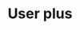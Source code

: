 ---
title: User plus
tags: ["user", "plus", "add", "create", "profile", "new user", "increase"]
icon: user-plus
svg: '<svg xmlns="http://www.w3.org/2000/svg" width="24" height="24" fill="none" viewBox="0 0 24 24" stroke-width="1.5" stroke-linecap="round" stroke-linejoin="round" stroke="currentColor"><path d="M15 7.5a3 3 0 1 1-6 0 3 3 0 0 1 6 0m4.5 13c-.475-9.333-14.525-9.333-15 0m5.5-2h4m-2-2v4"/></svg>'
---